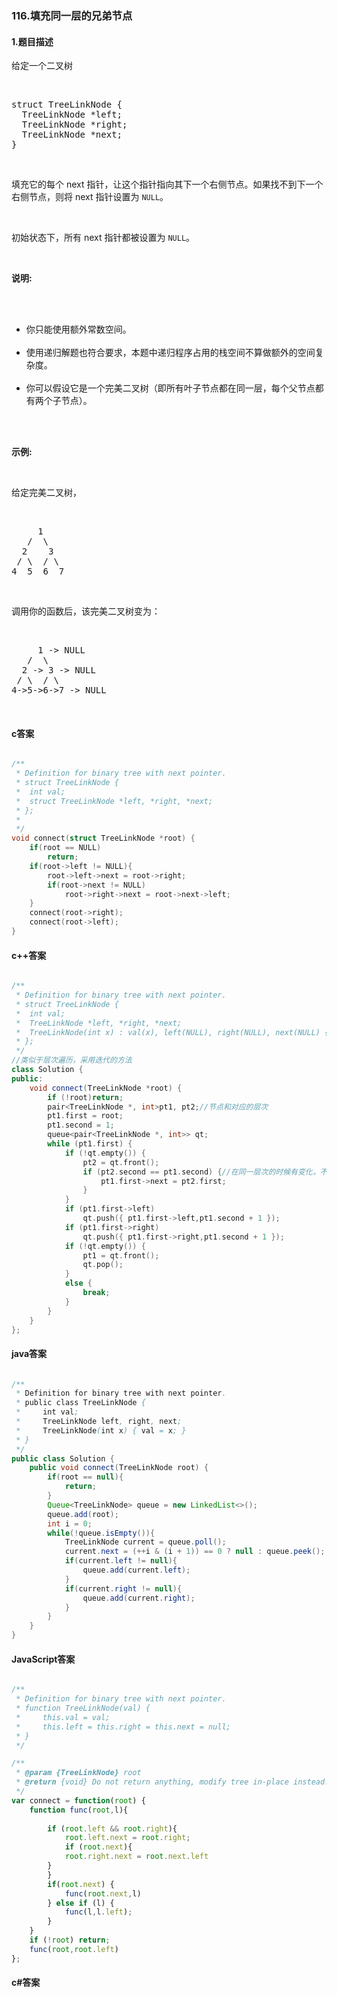 ### 116.填充同一层的兄弟节点

#### 1.题目描述

<p>给定一个二叉树</p><br/><pre>struct TreeLinkNode {<br/>  TreeLinkNode *left;<br/>  TreeLinkNode *right;<br/>  TreeLinkNode *next;<br/>}</pre><br/><p>填充它的每个 next 指针，让这个指针指向其下一个右侧节点。如果找不到下一个右侧节点，则将 next 指针设置为 <code>NULL</code>。</p><br/><p>初始状态下，所有&nbsp;next 指针都被设置为 <code>NULL</code>。</p><br/><p><strong>说明:</strong></p><br/><ul><br/>	<li>你只能使用额外常数空间。</li><br/>	<li>使用递归解题也符合要求，本题中递归程序占用的栈空间不算做额外的空间复杂度。</li><br/>	<li>你可以假设它是一个完美二叉树（即所有叶子节点都在同一层，每个父节点都有两个子节点）。</li><br/></ul><br/><p><strong>示例:</strong></p><br/><p>给定完美二叉树，</p><br/><pre>     1<br/>   /  \<br/>  2    3<br/> / \  / \<br/>4  5  6  7</pre><br/><p>调用你的函数后，该完美二叉树变为：</p><br/><pre>     1 -&gt; NULL<br/>   /  \<br/>  2 -&gt; 3 -&gt; NULL<br/> / \  / \<br/>4-&gt;5-&gt;6-&gt;7 -&gt; NULL</pre><br/>

#### c答案

```c

/**
 * Definition for binary tree with next pointer.
 * struct TreeLinkNode {
 *  int val;
 *  struct TreeLinkNode *left, *right, *next;
 * };
 *
 */
void connect(struct TreeLinkNode *root) {
    if(root == NULL)
        return;
    if(root->left != NULL){
        root->left->next = root->right;
        if(root->next != NULL)
            root->right->next = root->next->left;
    }
    connect(root->right);
    connect(root->left);
}

```

#### c++答案

```c++

/**
 * Definition for binary tree with next pointer.
 * struct TreeLinkNode {
 *  int val;
 *  TreeLinkNode *left, *right, *next;
 *  TreeLinkNode(int x) : val(x), left(NULL), right(NULL), next(NULL) {}
 * };
 */
//类似于层次遍历，采用迭代的方法
class Solution {
public:
	void connect(TreeLinkNode *root) {
		if (!root)return;
		pair<TreeLinkNode *, int>pt1, pt2;//节点和对应的层次
		pt1.first = root;
		pt1.second = 1;
		queue<pair<TreeLinkNode *, int>> qt;
		while (pt1.first) {
			if (!qt.empty()) {
				pt2 = qt.front();
				if (pt2.second == pt1.second) {//在同一层次的时候有变化，不然就默认是NULL
					pt1.first->next = pt2.first;
				}
			}
			if (pt1.first->left)
				qt.push({ pt1.first->left,pt1.second + 1 });
			if (pt1.first->right)
				qt.push({ pt1.first->right,pt1.second + 1 });
			if (!qt.empty()) {
				pt1 = qt.front();
				qt.pop();
			}
			else {
				break;
			}
		}
	}
};

```

#### java答案

```java

/**
 * Definition for binary tree with next pointer.
 * public class TreeLinkNode {
 *     int val;
 *     TreeLinkNode left, right, next;
 *     TreeLinkNode(int x) { val = x; }
 * }
 */
public class Solution {
    public void connect(TreeLinkNode root) {
        if(root == null){
            return;
        }
        Queue<TreeLinkNode> queue = new LinkedList<>();
        queue.add(root);
        int i = 0;
        while(!queue.isEmpty()){
            TreeLinkNode current = queue.poll();
            current.next = (++i & (i + 1)) == 0 ? null : queue.peek();
            if(current.left != null){
                queue.add(current.left);
            }
            if(current.right != null){
                queue.add(current.right);
            }
        }
    }
}

```

#### JavaScript答案

```javascript

/**
 * Definition for binary tree with next pointer.
 * function TreeLinkNode(val) {
 *     this.val = val;
 *     this.left = this.right = this.next = null;
 * }
 */

/**
 * @param {TreeLinkNode} root
 * @return {void} Do not return anything, modify tree in-place instead.
 */
var connect = function(root) {
    function func(root,l){
        
        if (root.left && root.right){
            root.left.next = root.right;
            if (root.next){
            root.right.next = root.next.left
        }
        }
        if(root.next) {
            func(root.next,l)
        } else if (l) {
            func(l,l.left);
        }
    }
    if (!root) return;
    func(root,root.left)
};

```

#### c#答案

```c#

